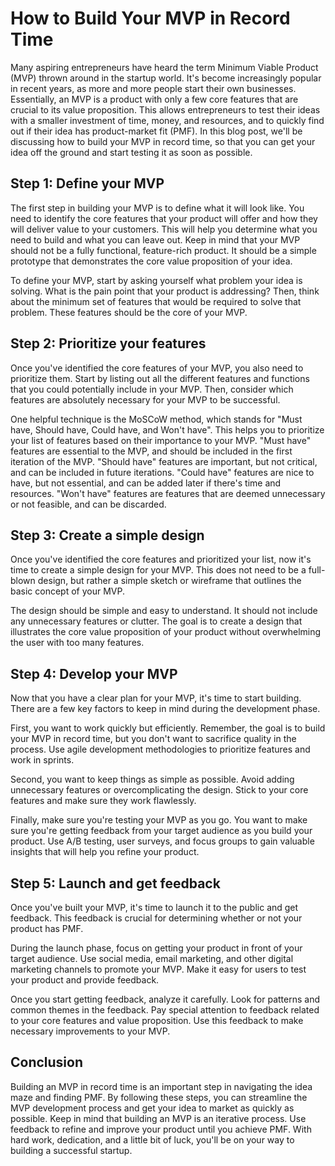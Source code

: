 # How to Build Your MVP in Record Time

Many aspiring entrepreneurs have heard the term Minimum Viable Product (MVP) thrown around in the startup world. It's become increasingly popular in recent years, as more and more people start their own businesses. Essentially, an MVP is a product with only a few core features that are crucial to its value proposition. This allows entrepreneurs to test their ideas with a smaller investment of time, money, and resources, and to quickly find out if their idea has product-market fit (PMF). In this blog post, we'll be discussing how to build your MVP in record time, so that you can get your idea off the ground and start testing it as soon as possible.

## Step 1: Define your MVP

The first step in building your MVP is to define what it will look like. You need to identify the core features that your product will offer and how they will deliver value to your customers. This will help you determine what you need to build and what you can leave out. Keep in mind that your MVP should not be a fully functional, feature-rich product. It should be a simple prototype that demonstrates the core value proposition of your idea.

To define your MVP, start by asking yourself what problem your idea is solving. What is the pain point that your product is addressing? Then, think about the minimum set of features that would be required to solve that problem. These features should be the core of your MVP.

## Step 2: Prioritize your features

Once you've identified the core features of your MVP, you also need to prioritize them. Start by listing out all the different features and functions that you could potentially include in your MVP. Then, consider which features are absolutely necessary for your MVP to be successful.

One helpful technique is the MoSCoW method, which stands for "Must have, Should have, Could have, and Won't have". This helps you to prioritize your list of features based on their importance to your MVP. "Must have" features are essential to the MVP, and should be included in the first iteration of the MVP. "Should have" features are important, but not critical, and can be included in future iterations. "Could have" features are nice to have, but not essential, and can be added later if there's time and resources. "Won't have" features are features that are deemed unnecessary or not feasible, and can be discarded.

## Step 3: Create a simple design

Once you've identified the core features and prioritized your list, now it's time to create a simple design for your MVP. This does not need to be a full-blown design, but rather a simple sketch or wireframe that outlines the basic concept of your MVP.

The design should be simple and easy to understand. It should not include any unnecessary features or clutter. The goal is to create a design that illustrates the core value proposition of your product without overwhelming the user with too many features.

## Step 4: Develop your MVP

Now that you have a clear plan for your MVP, it's time to start building. There are a few key factors to keep in mind during the development phase.

First, you want to work quickly but efficiently. Remember, the goal is to build your MVP in record time, but you don't want to sacrifice quality in the process. Use agile development methodologies to prioritize features and work in sprints.

Second, you want to keep things as simple as possible. Avoid adding unnecessary features or overcomplicating the design. Stick to your core features and make sure they work flawlessly.

Finally, make sure you're testing your MVP as you go. You want to make sure you're getting feedback from your target audience as you build your product. Use A/B testing, user surveys, and focus groups to gain valuable insights that will help you refine your product.

## Step 5: Launch and get feedback

Once you've built your MVP, it's time to launch it to the public and get feedback. This feedback is crucial for determining whether or not your product has PMF.

During the launch phase, focus on getting your product in front of your target audience. Use social media, email marketing, and other digital marketing channels to promote your MVP. Make it easy for users to test your product and provide feedback.

Once you start getting feedback, analyze it carefully. Look for patterns and common themes in the feedback. Pay special attention to feedback related to your core features and value proposition. Use this feedback to make necessary improvements to your MVP.

## Conclusion

Building an MVP in record time is an important step in navigating the idea maze and finding PMF. By following these steps, you can streamline the MVP development process and get your idea to market as quickly as possible. Keep in mind that building an MVP is an iterative process. Use feedback to refine and improve your product until you achieve PMF. With hard work, dedication, and a little bit of luck, you'll be on your way to building a successful startup.